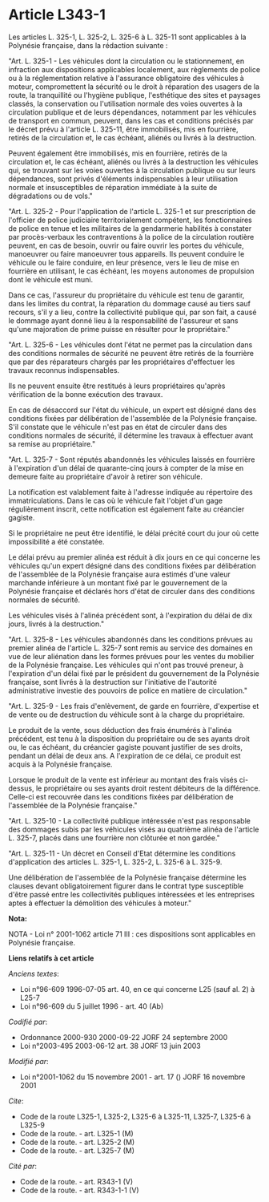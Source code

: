 # Article L343-1

Les articles L. 325-1, L. 325-2, L. 325-6 à L. 325-11 sont applicables à la Polynésie française, dans la rédaction suivante :

"Art. L. 325-1 - Les véhicules dont la circulation ou le stationnement, en infraction aux dispositions applicables
localement, aux règlements de police ou à la réglementation relative à l'assurance obligatoire des véhicules à moteur,
compromettent la sécurité ou le droit à réparation des usagers de la route, la tranquillité ou l'hygiène publique,
l'esthétique des sites et paysages classés, la conservation ou l'utilisation normale des voies ouvertes à la circulation
publique et de leurs dépendances, notamment par les véhicules de transport en commun, peuvent, dans les cas et conditions
précisés par le décret prévu à l'article L. 325-11, être immobilisés, mis en fourrière, retirés de la circulation et, le cas
échéant, aliénés ou livrés à la destruction.

Peuvent également être immobilisés, mis en fourrière, retirés de la circulation et, le cas échéant, aliénés ou livrés à la
destruction les véhicules qui, se trouvant sur les voies ouvertes à la circulation publique ou sur leurs dépendances, sont
privés d'éléments indispensables à leur utilisation normale et insusceptibles de réparation immédiate à la suite de
dégradations ou de vols."

"Art. L. 325-2 - Pour l'application de l'article L. 325-1 et sur prescription de l'officier de police judiciaire
territorialement compétent, les fonctionnaires de police en tenue et les militaires de la gendarmerie habilités à constater
par procès-verbaux les contraventions à la police de la circulation routière peuvent, en cas de besoin, ouvrir ou faire
ouvrir les portes du véhicule, manoeuvrer ou faire manoeuvrer tous appareils. Ils peuvent conduire le véhicule ou le faire
conduire, en leur présence, vers le lieu de mise en fourrière en utilisant, le cas échéant, les moyens autonomes de
propulsion dont le véhicule est muni.

Dans ce cas, l'assureur du propriétaire du véhicule est tenu de garantir, dans les limites du contrat, la réparation du
dommage causé au tiers sauf recours, s'il y a lieu, contre la collectivité publique qui, par son fait, a causé le dommage
ayant donné lieu à la responsabilité de l'assureur et sans qu'une majoration de prime puisse en résulter pour le
propriétaire."

"Art. L. 325-6 - Les véhicules dont l'état ne permet pas la circulation dans des conditions normales de sécurité ne peuvent
être retirés de la fourrière que par des réparateurs chargés par les propriétaires d'effectuer les travaux reconnus
indispensables.

Ils ne peuvent ensuite être restitués à leurs propriétaires qu'après vérification de la bonne exécution des travaux.

En cas de désaccord sur l'état du véhicule, un expert est désigné dans des conditions fixées par délibération de l'assemblée
de la Polynésie française. S'il constate que le véhicule n'est pas en état de circuler dans des conditions normales de
sécurité, il détermine les travaux à effectuer avant sa remise au propriétaire."

"Art. L. 325-7 - Sont réputés abandonnés les véhicules laissés en fourrière à l'expiration d'un délai de quarante-cinq jours
à compter de la mise en demeure faite au propriétaire d'avoir à retirer son véhicule.

La notification est valablement faite à l'adresse indiquée au répertoire des immatriculations. Dans le cas où le véhicule
fait l'objet d'un gage régulièrement inscrit, cette notification est également faite au créancier gagiste.

Si le propriétaire ne peut être identifié, le délai précité court du jour où cette impossibilité a été constatée.

Le délai prévu au premier alinéa est réduit à dix jours en ce qui concerne les véhicules qu'un expert désigné dans des
conditions fixées par délibération de l'assemblée de la Polynésie française aura estimés d'une valeur marchande inférieure à
un montant fixé par le gouvernement de la Polynésie française et déclarés hors d'état de circuler dans des conditions
normales de sécurité.

Les véhicules visés à l'alinéa précédent sont, à l'expiration du délai de dix jours, livrés à la destruction."

"Art. L. 325-8 - Les véhicules abandonnés dans les conditions prévues au premier alinéa de l'article L. 325-7 sont remis au
service des domaines en vue de leur aliénation dans les formes prévues pour les ventes du mobilier de la Polynésie française.
Les véhicules qui n'ont pas trouvé preneur, à l'expiration d'un délai fixé par le président du gouvernement de la Polynésie
française, sont livrés à la destruction sur l'initiative de l'autorité administrative investie des pouvoirs de police en
matière de circulation."

"Art. L. 325-9 - Les frais d'enlèvement, de garde en fourrière, d'expertise et de vente ou de destruction du véhicule sont à
la charge du propriétaire.

Le produit de la vente, sous déduction des frais énumérés à l'alinéa précédent, est tenu à la disposition du propriétaire ou
de ses ayants droit ou, le cas échéant, du créancier gagiste pouvant justifier de ses droits, pendant un délai de deux ans. A
l'expiration de ce délai, ce produit est acquis à la Polynésie française.

Lorsque le produit de la vente est inférieur au montant des frais visés ci-dessus, le propriétaire ou ses ayants droit
restent débiteurs de la différence. Celle-ci est recouvrée dans les conditions fixées par délibération de l'assemblée de la
Polynésie française."

"Art. L. 325-10 - La collectivité publique intéressée n'est pas responsable des dommages subis par les véhicules visés au
quatrième alinéa de l'article L. 325-7, placés dans une fourrière non clôturée et non gardée."

"Art. L. 325-11 - Un décret en Conseil d'Etat détermine les conditions d'application des articles L. 325-1, L. 325-2, L.
325-6 à L. 325-9.

Une délibération de l'assemblée de la Polynésie française détermine les clauses devant obligatoirement figurer dans le
contrat type susceptible d'être passé entre les collectivités publiques intéressées et les entreprises aptes à effectuer la
démolition des véhicules à moteur."

**Nota:**

NOTA - Loi n° 2001-1062 article 71 III : ces dispositions sont applicables en Polynésie française.

**Liens relatifs à cet article**

_Anciens textes_:

  - Loi n°96-609 1996-07-05 art. 40, en ce qui concerne L25 (sauf al. 2) à L25-7
  - Loi n°96-609 du 5 juillet 1996 - art. 40 (Ab)

_Codifié par_:

  - Ordonnance 2000-930 2000-09-22 JORF 24 septembre 2000
  - Loi n°2003-495 2003-06-12 art. 38 JORF 13 juin 2003

_Modifié par_:

  - Loi n°2001-1062 du 15 novembre 2001 - art. 17 () JORF 16 novembre 2001

_Cite_:

  - Code de la route L325-1, L325-2, L325-6 à L325-11, L325-7, L325-6 à L325-9
  - Code de la route. - art. L325-1 (M)
  - Code de la route. - art. L325-2 (M)
  - Code de la route. - art. L325-7 (M)

_Cité par_:

  - Code de la route. - art. R343-1 (V)
  - Code de la route. - art. R343-1-1 (V)

